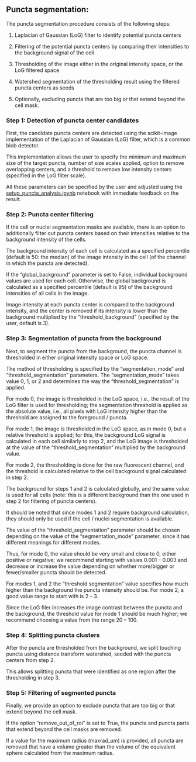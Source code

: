 ##	Puncta segmentation:

The puncta segmentation procedure consists of the following steps: 

1. Laplacian of Gaussian (LoG) filter to identify potential 
   puncta centers
    
2. Filtering of the potential puncta centers by comparing 
   their intensities to the background signal of the cell
   
3. Thresholding of the image either in the original intensity 
   space, or the LoG filtered space 
   
4. Watershed segmentation of the thresholding result using the 
   filtered puncta centers as seeds 

5. Optionally, excluding puncta that are too big or that extend 
   beyond the cell mask.  
   
### Step 1: Detection of puncta center candidates

First, the candidate puncta centers are detected using the 
scikit-image implementation of the Laplacian of Gaussian (LoG) 
filter, which is a common blob detector. 

This implementation allows the user to specify the minimum and 
maximum size of the target puncta, number of size scales applied, 
option to remove overlapping centers, and a threshold to remove low 
intensity centers (specified in the LoG filter scale). 

All these parameters can be specified by the user and adjusted 
using the [setup_puncta_analysis.ipynb](../notebooks/setup_puncta_analysis.ipynb) 
notebook with immediate feedback on the result. 

### Step 2: Puncta center filtering

If the cell or nuclei segmentation masks are available, 
there is an option to additionally filter out puncta centers based 
on their intensities relative to the background intensity 
of the cells. 

The background intensity of each cell is calculated as a specified 
percentile (default is 50: the median) of the image intensity 
in the cell (of the channel in which the puncta are detected). 

If the “global_background” parameter is set to False, 
individual background values are used for each cell. 
Otherwise, the global background is calculated as a specified 
percentile (default is 95) of the background intensities of 
all cells in the image. 

Image intensity at each puncta center is compared to the 
background intensity, and the center is removed if its intensity is 
lower than the background multiplied by the “threshold_background” 
(specified by the user, default is 3). 

### Step 3: Segmentation of puncta from the background

Next, to segment the puncta from the background, 
the puncta channel is thresholded in either original intensity 
space or LoG space. 

The method of thresholding is specified by the “segmentation_mode” 
and “threshold_segmentation” parameters. The “segmentation_mode” takes value 0, 1, or 2 and determines 
the way the “threshold_segmentation” is applied. 

For mode 0, the image is thresholded in the LoG space, i.e., 
the result of the LoG filter is used for thresholding; 
the segmentation threshold is applied as the absolute value, i.e., 
all pixels with LoG intensity higher than the threshold are 
assigned to the foreground / puncta. 

For mode 1, the image is thresholded in the LoG space, 
as in mode 0, but a relative threshold is applied; 
for this, the background LoG signal is calculated in 
each cell similarly to step 2, and the LoG image is thresholded 
at the value of the “threshold_segmentation” multiplied by 
the background value. 

For mode 2, the thresholding is done for the raw fluorescent channel, 
and the threshold is calculated relative to the cell background 
signal calculated in step 2. 

The background for steps 1 and 2 is calculated globally, 
and the same value is used for all cells 
(note: this is a different background than the one used in step 2 
for filtering of puncta centers).  

It should be noted that since modes 1 and 2 require background 
calculation, they should only be used if the cell / nuclei 
segmentation is available. 

The value of the “threshold_segmentation” parameter should be 
chosen depending on the value of the “segmentation_mode” parameter, 
since it has different meanings for different modes. 

Thus, for mode 0, the value should be very small and close to 0, 
either positive or negative; 
we recommend starting with values 0.001 – 0.003 and decrease 
or increase the value depending on whether more/bigger 
or fewer/smaller puncta should be detected. 

For modes 1, and 2 the “threshold segmentation” value specifies 
how much higher than the background the puncta intensity should be. 
For mode 2, a good value range to start with is 2 – 3. 

Since the LoG filer increases the image contrast between the 
puncta and the background, the threshold value for mode 1 
should be much higher; we recommend choosing a value from the 
range 20 – 100.

### Step 4: Splitting puncta clusters 

After the puncta are thresholded from the background, 
we split touching puncta using distance transform watershed, 
seeded with the puncta centers from step 2. 

This allows splitting puncta that were identified as one region 
after the thresholding in step 3. 

### Step 5: Filtering of segmented puncta 

Finally, we provide an option to exclude puncta that are too big 
or that extend beyond the cell mask.  

If the option “remove_out_of_roi” is set to True, 
the puncta and puncta parts that extend beyond the cell masks 
are removed. 

If a value for the maximum radius (maxrad_um) is provided, 
all puncta are removed that have a volume greater than 
the volume of the equivalent sphere calculated 
from the maximum radius.


